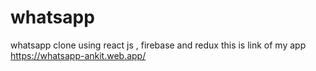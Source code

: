 # whatsapp
whatsapp clone using react js , firebase and redux
this is link of my app
https://whatsapp-ankit.web.app/

